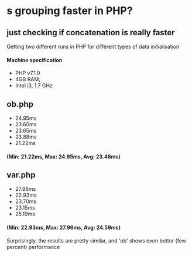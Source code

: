 # s grouping faster in PHP?
## just checking if concatenation is really faster

Getting two different runs in PHP for different types of data initialisation

#### Machine specification
* PHP v7.1.0
* 4GB RAM,
* Intel i3, 1.7 GHz

## ob.php
* 24.95ms
* 23.60ms
* 23.65ms
* 23.88ms
* 21.22ms
#### (Min: 21.22ms, Max: 24.95ms, Avg: 23.46ms)

## var.php
* 27.96ms
* 22.93ms
* 23.70ms
* 23.15ms
* 25.19ms
#### (Min: 22.93ms, Max: 27.96ms, Avg: 24.59ms)

Surprisingly, the results are pretty similar, and 'ob' shows even better (few percent) performance 
